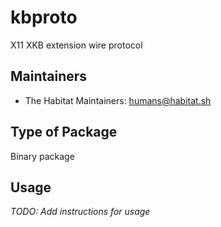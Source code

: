 # kbproto

X11 XKB extension wire protocol

## Maintainers

* The Habitat Maintainers: <humans@habitat.sh>

## Type of Package

Binary package

## Usage

*TODO: Add instructions for usage*
